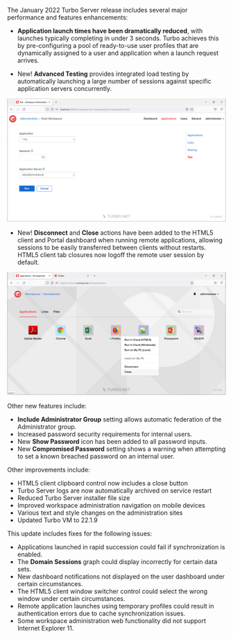 The January 2022 Turbo Server release includes several major performance and features enhancements:

- **Application launch times have been dramatically reduced**, with launches typically completing in under 3 seconds. Turbo achieves this by pre-configuring a pool of ready-to-use user profiles that are dynamically assigned to a user and application when a launch request arrives.

- New! **Advanced Testing** provides integrated load testing by automatically launching a large number of sessions against specific application servers concurrently.

![Advanced Testing](/images/test-launch-v2.png)

- New! **Disconnect** and **Close** actions have been added to the HTML5 client and Portal dashboard when running remote applications, allowing sessions to be easily transferred between clients without restarts. HTML5 client tab closures now logoff the remote user session by default.

![Portal Disconnect and Close](/images/portal-logoff-disconnect.png)

Other new features include:

- **Include Administrator Group** setting allows automatic federation of the Administrator group.
- Increased password security requirements for internal users.
- New **Show Password** icon has been added to all password inputs.
- New **Compromised Password** setting shows a warning when attempting to set a known breached password on an internal user.

Other improvements include:

- HTML5 client clipboard control now includes a close button
- Turbo Server logs are now automatically archived on service restart
- Reduced Turbo Server installer file size
- Improved workspace administration navigation on mobile devices
- Various text and style changes on the administration sites
- Updated Turbo VM to 22.1.9

This update includes fixes for the following issues:

- Applications launched in rapid succession could fail if synchronization is enabled.
- The **Domain Sessions** graph could display incorrectly for certain data sets.
- New dashboard notifications not displayed on the user dashboard under certain circumstances.
- The HTML5 client window switcher control could select the wrong window under certain circumstances.
- Remote application launches using temporary profiles could result in authentication errors due to cache synchronization issues.
- Some workspace administration web functionality did not support Internet Explorer 11.



